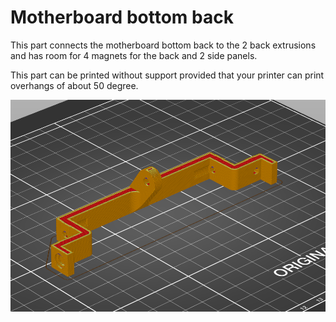 # Motherboard bottom back

This part connects the motherboard bottom back to the 2 back extrusions and has room for 4 magnets for the back and 2 side panels.

This part can be printed without support provided that your printer can print overhangs of about 50 degree.

![Slicer screenshot](screenshot.png)